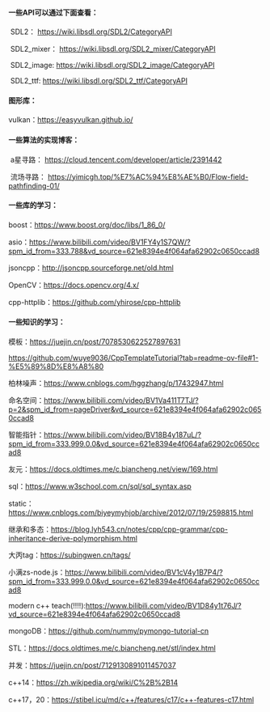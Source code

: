 #### 一些API可以通过下面查看：

​	SDL2：		https://wiki.libsdl.org/SDL2/CategoryAPI

​	SDL2_mixer：    https://wiki.libsdl.org/SDL2_mixer/CategoryAPI

​	SDL2_image:       https://wiki.libsdl.org/SDL2_image/CategoryAPI

​	SDL2_ttf:	      https://wiki.libsdl.org/SDL2_ttf/CategoryAPI

#### 图形库：
  vulkan：https://easyvulkan.github.io/

#### 一些算法的实现博客：

​	a星寻路：	https://cloud.tencent.com/developer/article/2391442

​	流场寻路：      https://yimicgh.top/%E7%AC%94%E8%AE%B0/Flow-field-pathfinding-01/

#### 一些库的学习：

  boost：https://www.boost.org/doc/libs/1_86_0/

  asio：https://www.bilibili.com/video/BV1FY4y1S7QW/?spm_id_from=333.788&vd_source=621e8394e4f064afa62902c0650ccad8

  jsoncpp：http://jsoncpp.sourceforge.net/old.html

  OpenCV：https://docs.opencv.org/4.x/

  cpp-httplib：https://github.com/yhirose/cpp-httplib  

#### 一些知识的学习：

  模板：https://juejin.cn/post/7078530622527897631

https://github.com/wuye9036/CppTemplateTutorial?tab=readme-ov-file#1-%E5%89%8D%E8%A8%80  

  柏林噪声：https://www.cnblogs.com/hggzhang/p/17432947.html

  命名空间：https://www.bilibili.com/video/BV1Va411T7TJ/?p=2&spm_id_from=pageDriver&vd_source=621e8394e4f064afa62902c0650ccad8

  智能指针：https://www.bilibili.com/video/BV18B4y187uL/?spm_id_from=333.999.0.0&vd_source=621e8394e4f064afa62902c0650ccad8

  友元：https://docs.oldtimes.me/c.biancheng.net/view/169.html

  sql：https://www.w3school.com.cn/sql/sql_syntax.asp

  static：https://www.cnblogs.com/biyeymyhjob/archive/2012/07/19/2598815.html

  继承和多态：https://blog.lyh543.cn/notes/cpp/cpp-grammar/cpp-inheritance-derive-polymorphism.html

  大丙tag：https://subingwen.cn/tags/

  小满zs-node.js：https://www.bilibili.com/video/BV1cV4y1B7P4/?spm_id_from=333.999.0.0&vd_source=621e8394e4f064afa62902c0650ccad8

  modern c++ teach(!!!!):https://www.bilibili.com/video/BV1D84y1t76J/?vd_source=621e8394e4f064afa62902c0650ccad8

  mongoDB：https://github.com/nummy/pymongo-tutorial-cn

  STL：https://docs.oldtimes.me/c.biancheng.net/stl/index.html

  并发：https://juejin.cn/post/7129130891011457037  

  c++14：https://zh.wikipedia.org/wiki/C%2B%2B14

  c++17，20：https://stibel.icu/md/c++/features/c17/c++-features-c17.html
